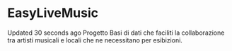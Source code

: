 # EasyLiveMusic
  Updated 30 seconds ago Progetto Basi di dati che faciliti la collaborazione tra artisti musicali e locali che ne necessitano per esibizioni.
